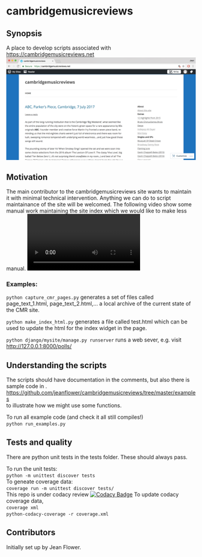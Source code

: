 # cambridgemusicreviews

## Synopsis
A place to develop scripts associated with https://cambridgemusicreviews.net
![web_page_screengrab](docs/cmr_web_page_image.png)

## Motivation
The main contributor to the cambridgemusicreviews site wants to maintain it with minimal technical intervention.  Anything we can do to script maintainance of the site will be welcomed. The following video show some manual work maintaining the site index which we would like to make less manual.
![manual index maintenance](docs/editing_cmr_site_index.mp4)

### Examples:
```python capture_cmr_pages.py```
generates a set of files called page_text_1.html, page_text_2.html,... a local archive of the current state of the CMR site.

```python make_index_html.py``` 
generates a file called test.html which can be used to update the html for the index widget in the page.

```python django/mysite/manage.py runserver```
runs a web sever, e.g. visit http://127.0.0.1:8000/polls/

## Understanding the scripts
The scripts should have documentation in the comments, but also there is sample code in .  
https://github.com/jeanflower/cambridgemusicreviews/tree/master/examples  
to illustrate how we might use some functions. 

To run all example code (and check it all still compiles!)  
```python run_examples.py```

## Tests and quality
There are python unit tests in the tests folder.  These should always pass.

To run the unit tests:  
```python -m unittest discover tests```  
To geneate coverage data:  
```coverage run -m unittest discover tests/```  
This repo is under codacy review
[![Codacy Badge](https://api.codacy.com/project/badge/Grade/a59e0815f2a74514bcd1e1273f525705)](https://www.codacy.com/app/jeanflower/cambridgemusicreviews?utm_source=github.com&amp;utm_medium=referral&amp;utm_content=jeanflower/cambridgemusicreviews&amp;utm_campaign=Badge_Grade)
To update codacy coverage data,  
```coverage xml```  
```python-codacy-coverage -r coverage.xml```

## Contributors
Initially set up by Jean Flower.


